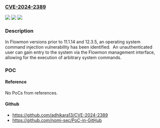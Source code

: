 ### [CVE-2024-2389](https://cve.mitre.org/cgi-bin/cvename.cgi?name=CVE-2024-2389)
![](https://img.shields.io/static/v1?label=Product&message=Flowmon&color=blue)
![](https://img.shields.io/static/v1?label=Version&message=n%2Fa&color=blue)
![](https://img.shields.io/static/v1?label=Vulnerability&message=CWE-78%20Improper%20Neutralization%20of%20Special%20Elements%20used%20in%20an%20OS%20Command%20('OS%20Command%20Injection')&color=brighgreen)

### Description

In Flowmon versions prior to 11.1.14 and 12.3.5, an operating system command injection vulnerability has been identified.  An unauthenticated user can gain entry to the system via the Flowmon management interface, allowing for the execution of arbitrary system commands.

### POC

#### Reference
No PoCs from references.

#### Github
- https://github.com/adhikara13/CVE-2024-2389
- https://github.com/nomi-sec/PoC-in-GitHub

